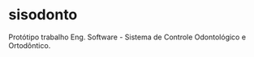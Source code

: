 sisodonto
=========

Protótipo trabalho Eng. Software - Sistema de Controle Odontológico e Ortodôntico.
